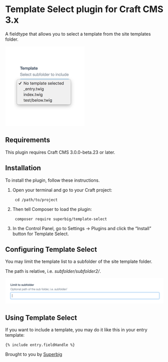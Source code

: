 # Template Select plugin for Craft CMS 3.x

A fieldtype that allows you to select a template from the site templates folder.

![Screenshot](resources/img/field-screenshot.png)

## Requirements

This plugin requires Craft CMS 3.0.0-beta.23 or later.

## Installation

To install the plugin, follow these instructions.

1. Open your terminal and go to your Craft project:

        cd /path/to/project

2. Then tell Composer to load the plugin:

        composer require superbig/template-select

3. In the Control Panel, go to Settings → Plugins and click the “Install” button for Template Select.

## Configuring Template Select

You may limit the template list to a subfolder of the site template folder.

The path is relative, i.e. _subfolder/subfolder2/_.

![Subfolder](resources/img/field-config@2x.png)

## Using Template Select

If you want to include a template, you may do it like this in your entry template:

```twig
{% include entry.fieldHandle %}
```

Brought to you by [Superbig](https://superbig.co)
